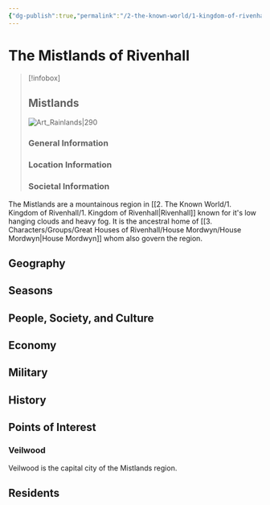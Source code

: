```yaml
---
{"dg-publish":true,"permalink":"/2-the-known-world/1-kingdom-of-rivenhall/mistlands/mistlands/"}
---
```


# The Mistlands of Rivenhall
> [!infobox]
> ## Mistlands
>![Art_Rainlands|290](https://m.media-amazon.com/images/I/71but26UMaL._AC_UF894,1000_QL80_.jpg) 
>### General Information
>### Location Information
>### Societal Information

The Mistlands are a mountainous region in [[2. The Known World/1. Kingdom of Rivenhall/1. Kingdom of Rivenhall\|Rivenhall]] known for it's low hanging clouds and heavy fog. It is the ancestral home of [[3. Characters/Groups/Great Houses of Rivenhall/House Mordwyn/House Mordwyn\|House Mordwyn]] whom also govern the region. 

## Geography

## Seasons

## People, Society, and Culture

## Economy

## Military

## History

## Points of Interest 
### Veilwood
Veilwood is the capital city of the Mistlands region. 
## Residents